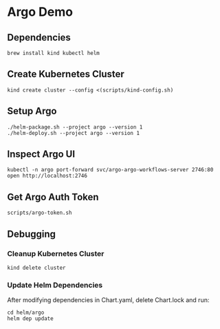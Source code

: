 # Argo Demo


## Dependencies

```
brew install kind kubectl helm
```

## Create Kubernetes Cluster

```
kind create cluster --config <(scripts/kind-config.sh)
```


## Setup Argo

```
./helm-package.sh --project argo --version 1
./helm-deploy.sh --project argo --version 1
```

## Inspect Argo UI

```
kubectl -n argo port-forward svc/argo-argo-workflows-server 2746:80
open http://localhost:2746
```

## Get Argo Auth Token

```
scripts/argo-token.sh
```


## Debugging

### Cleanup Kubernetes Cluster

```
kind delete cluster
```

### Update Helm Dependencies

After modifying dependencies in Chart.yaml, delete Chart.lock
and run:

```
cd helm/argo
helm dep update
```
